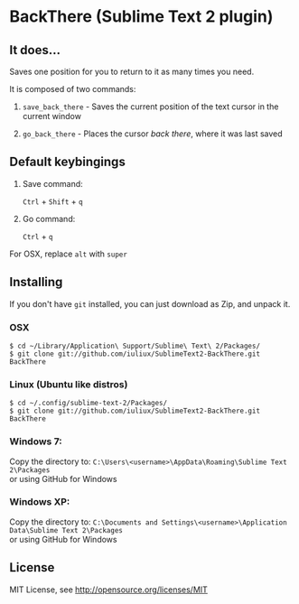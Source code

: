 BackThere (Sublime Text 2 plugin)
======


## It does...

Saves one position for you to return to it as many times you need.

It is composed of two commands:

1.  `save_back_there` - Saves the current position of the text cursor in the current window

2.  `go_back_there` - Places the cursor _back_ _there_, where it was last saved


## Default keybingings

1.  Save command: 

    `Ctrl` + `Shift` + `q`

2.  Go command:

    `Ctrl` + `q`

For OSX, replace `alt` with `super`


## Installing

If you don't have `git` installed, you can just download as Zip, and unpack it.

### OSX

    $ cd ~/Library/Application\ Support/Sublime\ Text\ 2/Packages/
    $ git clone git://github.com/iuliux/SublimeText2-BackThere.git BackThere

### Linux (Ubuntu like distros)

    $ cd ~/.config/sublime-text-2/Packages/
    $ git clone git://github.com/iuliux/SublimeText2-BackThere.git BackThere

### Windows 7:

Copy the directory to: `C:\Users\<username>\AppData\Roaming\Sublime Text 2\Packages`  
or using GitHub for Windows

### Windows XP:

Copy the directory to: `C:\Documents and Settings\<username>\Application Data\Sublime Text 2\Packages`  
or using GitHub for Windows


## License
MIT License, see http://opensource.org/licenses/MIT